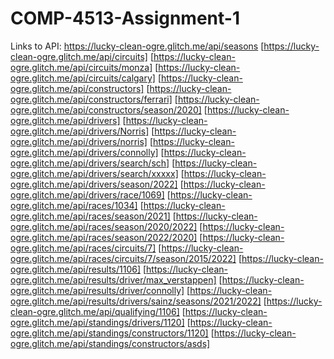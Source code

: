 # COMP-4513-Assignment-1
Links to API:
https://lucky-clean-ogre.glitch.me/api/seasons
[https://lucky-clean-ogre.glitch.me/api/circuits]
[https://lucky-clean-ogre.glitch.me/api/circuits/monza]
[https://lucky-clean-ogre.glitch.me/api/circuits/calgary]
[https://lucky-clean-ogre.glitch.me/api/constructors]
[https://lucky-clean-ogre.glitch.me/api/constructors/ferrari]
[https://lucky-clean-ogre.glitch.me/api/constructors/season/2020]
[https://lucky-clean-ogre.glitch.me/api/drivers]
[https://lucky-clean-ogre.glitch.me/api/drivers/Norris]
[https://lucky-clean-ogre.glitch.me/api/drivers/norris]
[https://lucky-clean-ogre.glitch.me/api/drivers/connolly]
[https://lucky-clean-ogre.glitch.me/api/drivers/search/sch]
[https://lucky-clean-ogre.glitch.me/api/drivers/search/xxxxx]
[https://lucky-clean-ogre.glitch.me/api/drivers/season/2022]
[https://lucky-clean-ogre.glitch.me/api/drivers/race/1069]
[https://lucky-clean-ogre.glitch.me/api/races/1034]
[https://lucky-clean-ogre.glitch.me/api/races/season/2021]
[https://lucky-clean-ogre.glitch.me/api/races/season/2020/2022]
[https://lucky-clean-ogre.glitch.me/api/races/season/2022/2020]
[https://lucky-clean-ogre.glitch.me/api/races/circuits/7]
[https://lucky-clean-ogre.glitch.me/api/races/circuits/7/season/2015/2022]
[https://lucky-clean-ogre.glitch.me/api/results/1106]
[https://lucky-clean-ogre.glitch.me/api/results/driver/max_verstappen]
[https://lucky-clean-ogre.glitch.me/api/results/driver/connolly]
[https://lucky-clean-ogre.glitch.me/api/results/drivers/sainz/seasons/2021/2022]
[https://lucky-clean-ogre.glitch.me/api/qualifying/1106]
[https://lucky-clean-ogre.glitch.me/api/standings/drivers/1120]
[https://lucky-clean-ogre.glitch.me/api/standings/constructors/1120]
[https://lucky-clean-ogre.glitch.me/api/standings/constructors/asds]
